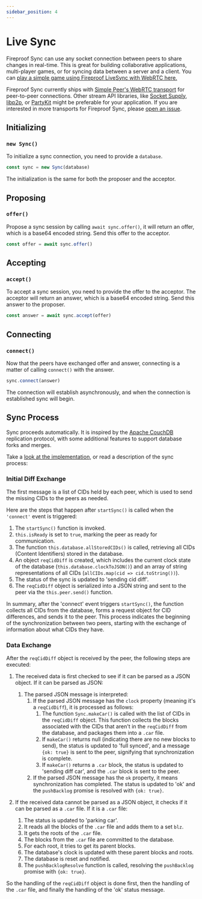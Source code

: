 ```yaml
---
sidebar_position: 4
---
```


# Live Sync

Fireproof Sync can use any socket connection between peers to share changes in real-time. This is great for building collaborative applications, multi-player games, or for syncing data between a server and a client. You can [play a simple game using Fireproof LiveSync with WebRTC here.](https://game.fireproof.storage)

Fireproof Sync currently ships with [Simple Peer's WebRTC transport](https://github.com/feross/simple-peer) for peer-to-peer connections. Other stream API libraries, like [Socket Supply](https://socketsupply.co), [libp2p](https://libp2p.io), or [PartyKit](https://partykit.io) might be preferable for your application. If you are interested in more transports for Fireproof Sync, please [open an issue](https://github.com/fireproof-storage/fireproof/issues/new).


## Initializing

### `new Sync()`
To initialize a sync connection, you need to provide a `database`.

```js
const sync = new Sync(database)
```

The initialization is the same for both the proposer and the acceptor.

## Proposing

### `offer()`

Propose a sync session by calling `await sync.offer()`, it will return an offer, which is a base64 encoded string. Send this offer to the acceptor.

```js
const offer = await sync.offer()
```
## Accepting

### `accept()`

To accept a sync session, you need to provide the offer to the acceptor. The acceptor will return an answer, which is a base64 encoded string. Send this answer to the proposer.

```js
const answer = await sync.accept(offer)
```

## Connecting

### `connect()`

Now that the peers have exchanged offer and answer, connecting is a matter of calling `connect()` with the answer.

```js
sync.connect(answer)
```

The connection will establish asynchronously, and when the connection is established sync will begin.

## Sync Process

Sync proceeds automatically. It is inspired by the [Apache CouchDB](https://couchdb.apache.org) replication protocol, with some additional features to support database forks and merges. 

Take a [look at the implementation](https://github.com/fireproof-storage/fireproof/blob/main/packages/fireproof/src/sync.js), or read a description of the sync process:

### Initial Diff Exchange

The first message is a list of CIDs held by each peer, which is used to send the missing CIDs to the peers as needed.

Here are the steps that happen after `startSync()` is called when the `'connect'` event is triggered:

1. The `startSync()` function is invoked.
2. `this.isReady` is set to `true`, marking the peer as ready for communication.
3. The function `this.database.allStoredCIDs()` is called, retrieving all CIDs (Content Identifiers) stored in the database.
4. An object `reqCidDiff` is created, which includes the current clock state of the database (`this.database.clockToJSON()`) and an array of string representations of all CIDs (`allCIDs.map(cid => cid.toString())`).
5. The status of the sync is updated to 'sending cid diff'.
6. The `reqCidDiff` object is serialized into a JSON string and sent to the peer via the `this.peer.send()` function.

In summary, after the 'connect' event triggers `startSync()`, the function collects all CIDs from the database, forms a request object for CID differences, and sends it to the peer. This process indicates the beginning of the synchronization between two peers, starting with the exchange of information about what CIDs they have.

### Data Exchange

After the `reqCidDiff` object is received by the peer, the following steps are executed:

1. The received data is first checked to see if it can be parsed as a JSON object. If it can be parsed as JSON:
    1. The parsed JSON message is interpreted:
        1. If the parsed JSON message has the `clock` property (meaning it's a `reqCidDiff`), it is processed as follows:
            1. The function `Sync.makeCar()` is called with the list of CIDs in the `reqCidDiff` object. This function collects the blocks associated with the CIDs that aren't in the `reqCidDiff` from the database, and packages them into a `.car` file.
            2. If `makeCar()` returns null (indicating there are no new blocks to send), the status is updated to 'full synced', and a message `{ok: true}` is sent to the peer, signifying that synchronization is complete.
            3. If `makeCar()` returns a `.car` block, the status is updated to 'sending diff car', and the `.car` block is sent to the peer.
        2. If the parsed JSON message has the `ok` property, it means synchronization has completed. The status is updated to 'ok' and the `pushBacklog` promise is resolved with `{ok: true}`.

2. If the received data cannot be parsed as a JSON object, it checks if it can be parsed as a `.car` file. If it is a `.car` file:
    1. The status is updated to 'parking car'.
    2. It reads all the blocks of the `.car` file and adds them to a set `blz`.
    3. It gets the roots of the `.car` file.
    4. The blocks from the `.car` file are committed to the database.
    5. For each root, it tries to get its parent blocks.
    6. The database's clock is updated with these parent blocks and roots.
    7. The database is reset and notified.
    8. The `pushBacklogResolve` function is called, resolving the `pushBacklog` promise with `{ok: true}`.

So the handling of the `reqCidDiff` object is done first, then the handling of the `.car` file, and finally the handling of the 'ok' status message.